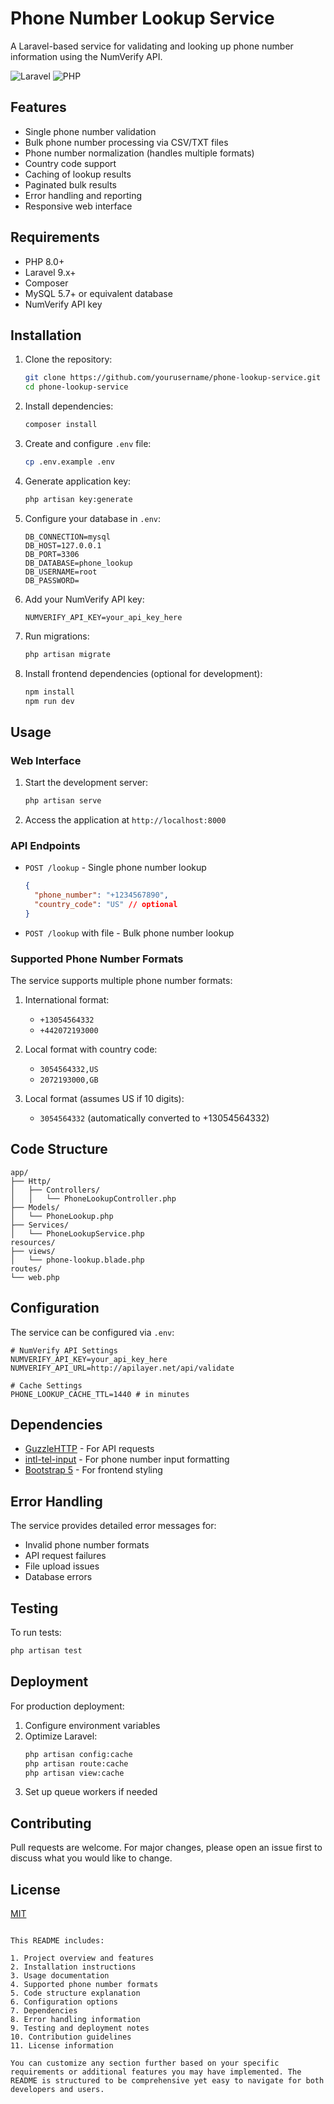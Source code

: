 # Phone Number Lookup Service

A Laravel-based service for validating and looking up phone number information using the NumVerify API.

![Laravel](https://img.shields.io/badge/laravel-%23FF2D20.svg?style=for-the-badge&logo=laravel&logoColor=white)
![PHP](https://img.shields.io/badge/php-%23777BB4.svg?style=for-the-badge&logo=php&logoColor=white)

## Features

- Single phone number validation
- Bulk phone number processing via CSV/TXT files
- Phone number normalization (handles multiple formats)
- Country code support
- Caching of lookup results
- Paginated bulk results
- Error handling and reporting
- Responsive web interface

## Requirements

- PHP 8.0+
- Laravel 9.x+
- Composer
- MySQL 5.7+ or equivalent database
- NumVerify API key

## Installation

1. Clone the repository:
   ```bash
   git clone https://github.com/yourusername/phone-lookup-service.git
   cd phone-lookup-service
   ```

2. Install dependencies:
   ```bash
   composer install
   ```

3. Create and configure `.env` file:
   ```bash
   cp .env.example .env
   ```

4. Generate application key:
   ```bash
   php artisan key:generate
   ```

5. Configure your database in `.env`:
   ```env
   DB_CONNECTION=mysql
   DB_HOST=127.0.0.1
   DB_PORT=3306
   DB_DATABASE=phone_lookup
   DB_USERNAME=root
   DB_PASSWORD=
   ```

6. Add your NumVerify API key:
   ```env
   NUMVERIFY_API_KEY=your_api_key_here
   ```

7. Run migrations:
   ```bash
   php artisan migrate
   ```

8. Install frontend dependencies (optional for development):
   ```bash
   npm install
   npm run dev
   ```

## Usage

### Web Interface

1. Start the development server:
   ```bash
   php artisan serve
   ```

2. Access the application at `http://localhost:8000`

### API Endpoints

- `POST /lookup` - Single phone number lookup
  ```json
  {
    "phone_number": "+1234567890",
    "country_code": "US" // optional
  }
  ```

- `POST /lookup` with file - Bulk phone number lookup

### Supported Phone Number Formats

The service supports multiple phone number formats:

1. International format:
   - `+13054564332`
   - `+442072193000`

2. Local format with country code:
   - `3054564332,US`
   - `2072193000,GB`

3. Local format (assumes US if 10 digits):
   - `3054564332` (automatically converted to +13054564332)

## Code Structure

```
app/
├── Http/
│   ├── Controllers/
│   │   └── PhoneLookupController.php
├── Models/
│   └── PhoneLookup.php
├── Services/
│   └── PhoneLookupService.php
resources/
├── views/
│   └── phone-lookup.blade.php
routes/
└── web.php
```

## Configuration

The service can be configured via `.env`:

```env
# NumVerify API Settings
NUMVERIFY_API_KEY=your_api_key_here
NUMVERIFY_API_URL=http://apilayer.net/api/validate

# Cache Settings
PHONE_LOOKUP_CACHE_TTL=1440 # in minutes
```

## Dependencies

- [GuzzleHTTP](https://docs.guzzlephp.org/) - For API requests
- [intl-tel-input](https://intl-tel-input.com/) - For phone number input formatting
- [Bootstrap 5](https://getbootstrap.com/) - For frontend styling

## Error Handling

The service provides detailed error messages for:

- Invalid phone number formats
- API request failures
- File upload issues
- Database errors

## Testing

To run tests:

```bash
php artisan test
```

## Deployment

For production deployment:

1. Configure environment variables
2. Optimize Laravel:
   ```bash
   php artisan config:cache
   php artisan route:cache
   php artisan view:cache
   ```
3. Set up queue workers if needed

## Contributing

Pull requests are welcome. For major changes, please open an issue first to discuss what you would like to change.

## License

[MIT](https://choosealicense.com/licenses/mit/)
```

This README includes:

1. Project overview and features
2. Installation instructions
3. Usage documentation
4. Supported phone number formats
5. Code structure explanation
6. Configuration options
7. Dependencies
8. Error handling information
9. Testing and deployment notes
10. Contribution guidelines
11. License information

You can customize any section further based on your specific requirements or additional features you may have implemented. The README is structured to be comprehensive yet easy to navigate for both developers and users.